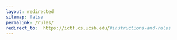 ```yaml
---
layout: redirected
sitemap: false
permalink: /rules/
redirect_to:  https://ictf.cs.ucsb.edu/#instructions-and-rules
---
```

